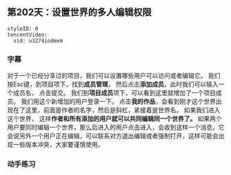 ## 第202天：设置世界的多人编辑权限



```@TencentVideo
styleID: 0
tencentVideo:
  vid: u3274iodmxm

```

### 字幕

对于一个已经分享过的项目，我们可以设置哪些用户可以访问或者编辑它。
我们按Esc键，到项目项下，找到**成员管理**，
然后点击**添加成员**，此时我们可以输入一个成员名，
点击提交。
我们到**项目成员**项下，可以看到这里就增加了一个项目成员。
我们用这个新增加的用户登录一下。
点击**我的作品**，会看到刚才这个世界出现在了这里，前面是作者的名字，然后是斜杠，紧接着是世界名。
如果我们进入这个世界，
这样**作者和所有添加的用户就可以共同编辑同一个世界了。**
如果两个用户要同时编辑一个世界，那么后进入的用户点击进入，会收到这样一个消息，它会说另外一个用户正在编辑，可以联系对方退出编辑或者强制打开，这样可能会出现一些版本冲突，大家要谨慎使用。

### 动手练习